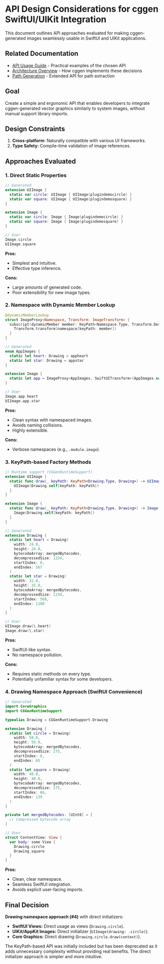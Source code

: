 # API Design Considerations for cggen SwiftUI/UIKit Integration

This document outlines API approaches evaluated for making cggen-generated images seamlessly usable in SwiftUI and UIKit applications.

## Related Documentation
- [API Usage Guide](api-usage-guide.md) - Practical examples of the chosen API
- [Architecture Overview](architecture.md) - How cggen implements these decisions
- [Path Generation](path-generation.md) - Extended API for path extraction

## Goal

Create a simple and ergonomic API that enables developers to integrate cggen-generated vector graphics similarly to system images, without manual support library imports.

## Design Constraints

1. **Cross-platform**: Naturally compatible with various UI frameworks.
2. **Type Safety**: Compile-time validation of image references.

## Approaches Evaluated

### 1. Direct Static Properties

```swift
// Generated
extension UIImage {
  static var circle: UIImage { UIImage(plugindemocircle) }
  static var square: UIImage { UIImage(plugindemosquare) }
}

extension Image {
  static var circle: Image { Image(plugindemocircle) }
  static var square: Image { Image(plugindemosquare) }
}

// User
Image.circle
UIImage.square
```

**Pros:**

* Simplest and intuitive.
* Effective type inference.

**Cons:**

* Large amounts of generated code.
* Poor extensibility for new image types.

### 2. Namespace with Dynamic Member Lookup

```swift
@dynamicMemberLookup
struct ImageProxy<Namespace, Transform: ImageTransform> {
  subscript(dynamicMember member: KeyPath<Namespace.Type, Transform.Descriptor>) -> Transform.PlatformImage {
    Transform.transform(namespace[keyPath: member])
  }
}

// Generated
enum AppImages {
  static let heart: Drawing = appheart
  static let star: Drawing = appstar
}

extension Image {
  static let app = ImageProxy<AppImages, SwiftUITransform>(AppImages.self)
}

// User
Image.app.heart
UIImage.app.star
```

**Pros:**

* Clean syntax with namespaced images.
* Avoids naming collisions.
* Highly extensible.

**Cons:**

* Verbose namespaces (e.g., `.module.image`).

### 3. KeyPath-based Factory Methods

```swift
// Runtime support (CGGenRuntimeSupport)
extension UIImage {
  static func draw(_ keyPath: KeyPath<Drawing.Type, Drawing>) -> UIImage {
    UIImage(Drawing.self[keyPath: keyPath])
  }
}

extension Image {
  static func draw(_ keyPath: KeyPath<Drawing.Type, Drawing>) -> Image {
    Image(Drawing.self[keyPath: keyPath])
  }
}

// Generated
extension Drawing {
  static let heart = Drawing(
    width: 24.0,
    height: 24.0,
    bytecodeArray: mergedBytecodes,
    decompressedSize: 1234,
    startIndex: 0,
    endIndex: 567
  )
  static let star = Drawing(
    width: 32.0,
    height: 32.0,
    bytecodeArray: mergedBytecodes,
    decompressedSize: 1234,
    startIndex: 568,
    endIndex: 1100
  )
}

// User
UIImage.draw(\.heart)
Image.draw(\.star)
```

**Pros:**

* SwiftUI-like syntax.
* No namespace pollution.

**Cons:**

* Requires static methods on every type.
* Potentially unfamiliar syntax for some developers.

### 4. Drawing Namespace Approach (SwiftUI Convenience)

```swift
// Generated
import CoreGraphics
import CGGenRuntimeSupport

typealias Drawing = CGGenRuntimeSupport.Drawing

extension Drawing {
  static let circle = Drawing(
    width: 50.0,
    height: 50.0,
    bytecodeArray: mergedBytecodes,
    decompressedSize: 275,
    startIndex: 0,
    endIndex: 65
  )
  static let square = Drawing(
    width: 40.0,
    height: 40.0,
    bytecodeArray: mergedBytecodes,
    decompressedSize: 275,
    startIndex: 66,
    endIndex: 139
  )
}

private let mergedBytecodes: [UInt8] = [
  // Compressed bytecode array
]

// User
struct ContentView: View {
  var body: some View {
    Drawing.circle
    Drawing.square
  }
}
```

**Pros:**

* Clean, clear namespace.
* Seamless SwiftUI integration.
* Avoids explicit user-facing imports.

## Final Decision

**Drawing namespace approach (#4)** with direct initializers:

* **SwiftUI Views:** Direct usage as views (`Drawing.circle`).
* **UIKit/AppKit Images:** Direct initializer (`UIImage(drawing: .circle)`).
* **Core Graphics:** Direct drawing (`Drawing.circle.draw(context)`).

The KeyPath-based API was initially included but has been deprecated as it adds unnecessary complexity without providing real benefits. The direct initializer approach is simpler and more intuitive.
